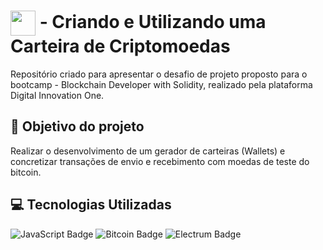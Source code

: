 # <img align="center" width="40px" src="https://hermes.digitalinnovation.one/assets/diome/logo-minimized.png"></a> - Criando e Utilizando uma Carteira de Criptomoedas
Repositório criado para apresentar o desafio de projeto proposto para o bootcamp - Blockchain Developer with Solidity, realizado pela plataforma Digital Innovation One.

## :dart: Objetivo do projeto
Realizar o desenvolvimento de um gerador de carteiras (Wallets) e concretizar transações de envio e recebimento com moedas de teste do bitcoin. 

## :computer: Tecnologias Utilizadas
![JavaScript Badge](https://img.shields.io/badge/JavaScript-F7DF1E?logo=javascript&logoColor=000&style=for-the-badge) ![Bitcoin Badge](https://img.shields.io/badge/Bitcoin_faucet_Generator-F7931A?logo=bitcoin&logoColor=fff&style=for-the-badge) ![Electrum Badge](https://img.shields.io/badge/Electrum_Bitcoin_Wallet-47848F?logo=electrum&logoColor=fff&style=for-the-badge) 


